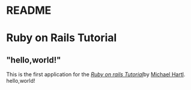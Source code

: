 # README

# Ruby on Rails Tutorial

## "hello,world!"

This is the first application for the [*Ruby on rails Tutorial*](http://www.railstutorial.org/)by
[Michael Hartl](http://michaelhartl.com/). hello,world!
